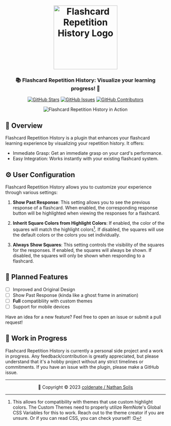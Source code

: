 <h1 align="center">
	<img src="https://raw.githubusercontent.com/coldenate/flashcard-repetition-history/main/public/logo.png" alt="Flashcard Repetition History Logo" height="200px">
</h1>

<h3 align="center">
	📚 Flashcard Repetition History: Visualize your learning progress! 📖
</h3>

<p align="center">
	<a href="https://github.com/coldenate/flashcard-repetition-history/stargazers"><img src="https://img.shields.io/github/stars/coldenate/flashcard-repetition-history?colorA=363a4f&colorB=b7bdf8&style=for-the-badge" alt="GitHub Stars"></a>
	<a href="https://github.com/coldenate/flashcard-repetition-history/issues"><img src="https://img.shields.io/github/issues/coldenate/flashcard-repetition-history?colorA=363a4f&colorB=f5a97f&style=for-the-badge" alt="GitHub Issues"></a>
	<a href="https://github.com/coldenate/flashcard-repetition-history/contributors"><img src="https://img.shields.io/github/contributors/coldenate/flashcard-repetition-history?colorA=363a4f&colorB=a6da95&style=for-the-badge" alt="GitHub Contributors"></a>
</p>

<p align="center">
	<img src="https://raw.githubusercontent.com/coldenate/flashcard-repetition-history/main/assets/preview.gif" alt="Flashcard Repetition History in Action">
</p>

## 🚀 Overview

Flashcard Repetition History is a plugin that enhances your flashcard learning experience by visualizing your repetition history. It offers:

-   Immediate Grasp: Get an immediate grasp on your card's performance.
-   Easy Integration: Works instantly with your existing flashcard system.

## ⚙️ User Configuration

Flashcard Repetition History allows you to customize your experience through various settings:

1. **Show Past Response**: This setting allows you to see the previous response of a flashcard. When enabled, the corresponding response button will be highlighted when viewing the responses for a flashcard.

2. **Inherit Square Colors from Highlight Colors**: If enabled, the color of the squares will match the highlight colors[^1]. If disabled, the squares will use the default colors or the colors you set individually.

3. **Always Show Squares**: This setting controls the visibility of the squares for the responses. If enabled, the squares will always be shown. If disabled, the squares will only be shown when responding to a flashcard.

## 📅 Planned Features

-   [ ] Improved and Original Design
-   [ ] Show Past Response (kinda like a ghost frame in animation)
-   [ ] **Full** compatibliity with custom themes
-   [ ] Support for mobile devices

Have an idea for a new feature? Feel free to open an issue or submit a pull request!

## 🚧 Work in Progress

Flashcard Repetition History is currently a personal side project and a work in progress. Any feedback/contribution is greatly appreciated, but please understand that it's a hobby project without any strict timelines or commitments. If you have an issue with the plugin, please make a GitHub issue.

[^1]: This allows for compatibility with themes that use custom highlight colors. The Custom Themes need to properly utilize RemNote's Global CSS Variables for this to work. Reach out to the theme creator if you are unsure. Or if you can read CSS, you can check yourself! :D

---

<p align="center">
	📆 Copyright &copy; 2023 <a href="https://github.com/coldenate" target="_blank">coldenate / Nathan Solis</a>
</p>
